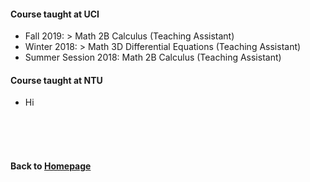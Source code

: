 #### Course taught at UCI

* Fall 2019:              > Math 2B Calculus (Teaching Assistant)
* Winter 2018:            > Math 3D Differential Equations (Teaching Assistant)
* Summer Session 2018:    Math 2B Calculus (Teaching Assistant) 


#### Course taught at NTU
* Hi



                        
<br />    
<br />
<br />
      
#### Back to [Homepage](https://chaominl.github.io)
